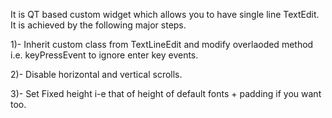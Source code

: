 It is QT based custom widget which allows you to have single line TextEdit. It is achieved by the following major steps.

1)- Inherit custom class from TextLineEdit and modify overlaoded method i.e. keyPressEvent to ignore enter key events.

2)- Disable horizontal and vertical scrolls.

3)- Set Fixed height i-e that of height of default fonts + padding if you want too.
